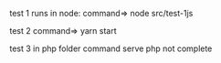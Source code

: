 test 1 runs in node: command=> node src/test-1js

test 2 command=> yarn start

test 3 in php folder command serve php not complete
